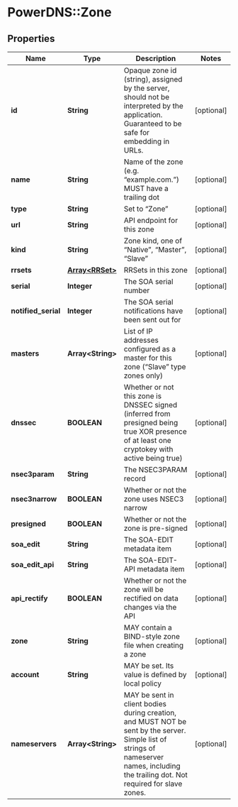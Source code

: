 # PowerDNS::Zone

## Properties
Name | Type | Description | Notes
------------ | ------------- | ------------- | -------------
**id** | **String** | Opaque zone id (string), assigned by the server, should not be interpreted by the application. Guaranteed to be safe for embedding in URLs. | [optional] 
**name** | **String** | Name of the zone (e.g. “example.com.”) MUST have a trailing dot | [optional] 
**type** | **String** | Set to “Zone” | [optional] 
**url** | **String** | API endpoint for this zone | [optional] 
**kind** | **String** | Zone kind, one of “Native”, “Master”, “Slave” | [optional] 
**rrsets** | [**Array&lt;RRSet&gt;**](RRSet.md) | RRSets in this zone | [optional] 
**serial** | **Integer** | The SOA serial number | [optional] 
**notified_serial** | **Integer** | The SOA serial notifications have been sent out for | [optional] 
**masters** | **Array&lt;String&gt;** |  List of IP addresses configured as a master for this zone (“Slave” type zones only) | [optional] 
**dnssec** | **BOOLEAN** | Whether or not this zone is DNSSEC signed (inferred from presigned being true XOR presence of at least one cryptokey with active being true) | [optional] 
**nsec3param** | **String** | The NSEC3PARAM record | [optional] 
**nsec3narrow** | **BOOLEAN** | Whether or not the zone uses NSEC3 narrow | [optional] 
**presigned** | **BOOLEAN** | Whether or not the zone is pre-signed | [optional] 
**soa_edit** | **String** | The SOA-EDIT metadata item | [optional] 
**soa_edit_api** | **String** | The SOA-EDIT-API metadata item | [optional] 
**api_rectify** | **BOOLEAN** |  Whether or not the zone will be rectified on data changes via the API | [optional] 
**zone** | **String** | MAY contain a BIND-style zone file when creating a zone | [optional] 
**account** | **String** | MAY be set. Its value is defined by local policy | [optional] 
**nameservers** | **Array&lt;String&gt;** | MAY be sent in client bodies during creation, and MUST NOT be sent by the server. Simple list of strings of nameserver names, including the trailing dot. Not required for slave zones. | [optional] 


